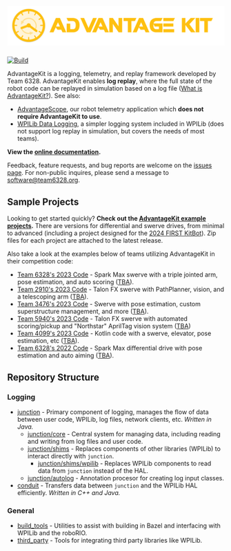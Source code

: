 # ![AdvantageKit](/banner.png)

[![Build](https://github.com/Mechanical-Advantage/AdvantageKit/actions/workflows/build.yml/badge.svg?branch=main&event=push)](https://github.com/Mechanical-Advantage/AdvantageKit/actions/workflows/build.yml)

AdvantageKit is a logging, telemetry, and replay framework developed by Team 6328. AdvantageKit enables **log replay**, where the full state of the robot code can be replayed in simulation based on a log file ([What is AdvantageKit?](/docs/WHAT-IS-ADVANTAGEKIT.md)). See also:

- [AdvantageScope](https://github.com/Mechanical-Advantage/AdvantageScope), our robot telemetry application which **does not require AdvantageKit to use**.
- [WPILib Data Logging](https://docs.wpilib.org/en/stable/docs/software/telemetry/datalog.html), a simpler logging system included in WPILib (does not support log replay in simulation, but covers the needs of most teams).

**View the [online documentation](https://docs.advantagekit.org).**

Feedback, feature requests, and bug reports are welcome on the [issues page](https://github.com/Mechanical-Advantage/AdvantageKit/issues). For non-public inquires, please send a message to software@team6328.org.

## Sample Projects

Looking to get started quickly? **Check out the [AdvantageKit example projects](https://github.com/Mechanical-Advantage/AdvantageKit/blob/main/docs/INSTALLATION.md#new-projects).** There are versions for differential and swerve drives, from minimal to advanced (including a project designed for the [2024 FIRST KitBot](https://www.firstinspires.org/resource-library/frc/kitbot)). Zip files for each project are attached to the latest release.

Also take a look at the examples below of teams utilizing AdvantageKit in their competition code:

- [Team 6328's 2023 Code](https://github.com/Mechanical-Advantage/RobotCode2023) - Spark Max swerve with a triple jointed arm, pose estimation, and auto scoring ([TBA](https://www.thebluealliance.com/team/6328/2023)).
- [Team 2910's 2023 Code](https://github.com/FRCTeam2910/2023CompetitionRobot-Public) - Talon FX swerve with PathPlanner, vision, and a telescoping arm ([TBA](https://www.thebluealliance.com/team/2910/2023)).
- [Team 3476's 2023 Code](https://github.com/FRC3476/FRC-2023) - Swerve with pose estimation, custom superstructure management, and more ([TBA](https://www.thebluealliance.com/team/3476/2023)).
- [Team 5940's 2023 Code](https://github.com/BREAD5940/2023-Onseason) - Talon FX swerve with automated scoring/pickup and "Northstar" AprilTag vision system ([TBA](https://www.thebluealliance.com/team/5940/2023))
- [Team 4099's 2023 Code](https://github.com/team4099/ChargedUp-2023/tree/main) - Kotlin code with a swerve, elevator, pose estimation, etc ([TBA](https://www.thebluealliance.com/team/4099/2023)).
- [Team 6328's 2022 Code](https://github.com/Mechanical-Advantage/RobotCode2022) - Spark Max differential drive with pose estimation and auto aiming ([TBA](https://www.thebluealliance.com/team/6328/2022)).

## Repository Structure

### Logging

- [junction](/junction) - Primary component of logging, manages the flow of data between user code, WPILib, log files, network clients, etc. _Written in Java._
  - [junction/core](/junction/core) - Central system for managing data, including reading and writing from log files and user code.
  - [junction/shims](/junction/shims) - Replaces components of other libraries (WPILib) to interact directly with `junction`.
    - [junction/shims/wpilib](/junction/shims/wpilib) - Replaces WPILib components to read data from `junction` instead of the HAL.
  - [junction/autolog](/junction/autolog) - Annotation procesor for creating log input classes.
- [conduit](/conduit) - Transfers data between `junction` and the WPILib HAL efficiently. _Written in C++ and Java._

### General

- [build_tools](/build_tools) - Utilities to assist with building in Bazel and interfacing with WPILib and the roboRIO.
- [third_party](/third_party) - Tools for integrating third party libraries like WPILib.
